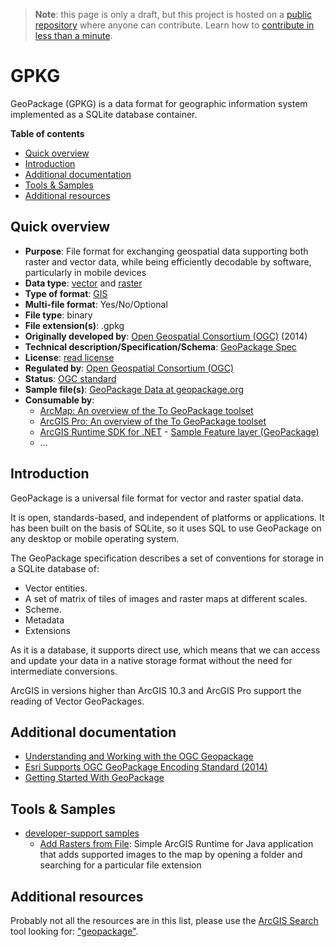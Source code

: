 > **Note**: this page is only a draft, but this project is hosted on a [public repository](https://github.com/hhkaos/awesome-arcgis) where anyone can contribute. Learn how to [contribute in less than a minute](https://github.com/hhkaos/awesome-arcgis/blob/master/CONTRIBUTING.md#contributions).

# GPKG

GeoPackage (GPKG) is a data format for geographic information system implemented as a SQLite database container.

<!-- START doctoc generated TOC please keep comment here to allow auto update -->
<!-- DON'T EDIT THIS SECTION, INSTEAD RE-RUN doctoc TO UPDATE -->
**Table of contents**

- [Quick overview](#quick-overview)
- [Introduction](#introduction)
- [Additional documentation](#additional-documentation)
- [Tools & Samples](#tools--samples)
- [Additional resources](#additional-resources)

<!-- END doctoc generated TOC please keep comment here to allow auto update -->

## Quick overview

* **Purpose**: File format for exchanging geospatial data supporting both raster and vector data, while being efficiently decodable by software, particularly in mobile devices
* **Data type**: [vector](../../../data-types/vector/README.md) and [raster](../../../data-types/raster/README.md)
* **Type of format**: [GIS](../../../data-types/vector/gis/README.md)
* **Multi-file format**: Yes/No/Optional
* **File type**: binary
* **File extension(s)**: .gpkg
* **Originally developed by**: [Open Geospatial Consortium (OGC)](https://en.wikipedia.org/wiki/Open_Geospatial_Consortium) (2014)
* **Technical description/Specification/Schema**: [GeoPackage Spec](http://www.geopackage.org/spec/)
* **License**: [read license](http://www.geopackage.org/spec/#_license_agreement)
* **Regulated by**: [Open Geospatial Consortium (OGC)](https://en.wikipedia.org/wiki/Open_Geospatial_Consortium)
* **Status**: [OGC standard](http://www.opengeospatial.org/standards/geopackage)
* **Sample file(s)**: [GeoPackage Data at geopackage.org](https://www.geopackage.org/data.html)
* **Consumable by**:
    * [ArcMap: An overview of the To GeoPackage toolset](http://desktop.arcgis.com/en/arcmap/latest/tools/conversion-toolbox/an-overview-of-the-to-geopackage-toolset.htm)
    * [ArcGIS Pro: An overview of the To GeoPackage toolset](http://pro.arcgis.com/en/pro-app/tool-reference/conversion/an-overview-of-the-to-geopackage-toolset.htm)
    * [ArcGIS Runtime SDK for .NET](../../../../../arcgis/developers/desktop/technologies/dot-net/README.md) - [Sample Feature layer (GeoPackage)](https://developers.arcgis.com/net/latest/wpf/sample-code/featurelayergeopackage.htm)
    * ...

## Introduction

GeoPackage is a universal file format for vector and raster spatial data.

It is open, standards-based, and independent of platforms or applications. It has been built on the basis of SQLite, so it uses SQL to use GeoPackage on any desktop or mobile operating system.

The GeoPackage specification describes a set of conventions for storage in a SQLite database of:

* Vector entities.
* A set of matrix of tiles of images and raster maps at different scales.
* Scheme.
* Metadata
* Extensions

As it is a database, it supports direct use, which means that we can access and update your data in a native storage format without the need for intermediate conversions.

ArcGIS in versions higher than ArcGIS 10.3 and ArcGIS Pro support the reading of Vector GeoPackages.

## Additional documentation

* [Understanding and Working with the OGC Geopackage](http://proceedings.esri.com/library/userconf/proc17/tech-workshops/tw_2585-349.pdf)
* [Esri Supports OGC GeoPackage Encoding Standard (2014)](http://www.esri.com/esri-news/releases/14-2qtr/esri-supports-ogc-geopackage-encoding-standard)
* [Getting Started With GeoPackage](http://www.geopackage.org/guidance/getting-started.html)

## Tools & Samples

* [developer-support samples](https://github.com/Esri/developer-support/search?q=csv&unscoped_q=geopackage)
    * [Add Rasters from File](https://github.com/Esri/developer-support/blob/96c94c093ddfebf6dba45bf136083de73a8aaeaf/runtime-java/add-rasters-from-file/README.md): Simple ArcGIS Runtime for Java application that adds supported images to the map by opening a folder and searching for a particular file extension

## Additional resources

Probably not all the resources are in this list, please use the [ArcGIS Search](https://esri-es.github.io/arcgis-search/) tool looking for: ["geopackage"](https://esri-es.github.io/arcgis-search/?search="geopackage"&utm_campaign=awesome-list&utm_source=awesome-list&utm_medium=page).

